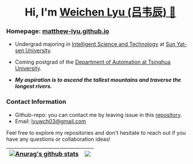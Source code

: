 <!--<img src="assets/ChunJiangHuaYueYe_blue.png" style="zoom:100%;" />-->
<!--![image-20240714183208019](./assets/RenMinWanSui.png)-->

<!--<div align=center>-->
<!--<img src="./assets/image-20240714192038908.png" width="650px">-->
<!--</div>-->

<!--![image-20240714184502313](./assets/ChiBiFu.png)-->

<h1 align="center">
  Hi, I'm <a href="https://matthew-lyu.github.io/" target="_blank">Weichen Lyu (吕韦辰) 👋</a> 

### Homepage: [matthew-lyu.github.io](https://matthew-lyu.github.io//)

- Undergrad majoring in [Intelligent Science and Technology](https://ise.sysu.edu.cn) at [Sun Yat-sen University](https://www.sysu.edu.cn).

- Coming postgrad of the [Department of Automation at Tsinghua University](https://www.au.tsinghua.edu.cn).

- ***My aspiration is to ascend the tallest mountains and traverse the longest rivers.***

### <!--Project Highlights-->

<!--[Autonomous Driving Project](https://github.com/Matthew-Lyu/AutoDrivingSimulation): Autonomous vehicle simulation based on ROS Noetic: path planning and controller.-->

<!--[Computer Vision Project](https://github.com/Matthew-Lyu/Plant-Pathology-2021): Deep learning approaches solve the fine-grained classification problem in plant leaf pathology.-->

### Contact Information 

-  Github-repo: you can contact me by leaving issue in this [repository](https://github.com/Matthew-Lyu/Matthew-Lyu/).
-  Email: lyuwch03@gmail.com

Feel free to explore my repositories and don't hesitate to reach out if you have any questions or collaboration ideas! 

| <a href="https://github.com/anuraghazra/github-readme-stats"><img align="center" src="https://github-readme-stats.vercel.app/api?username=Matthew-Lyu&show_icons=true&include_all_commits=true&theme=buefy&hide_border=true" alt="Anurag's github stats" /></a> | <a href="https://github.com/anuraghazra/github-readme-stats"><img align="center" src="https://github-readme-stats.vercel.app/api/top-langs/?username=Matthew-Lyu&layout=compact&theme=buefy&hide_border=true" /></a> |
| ------------- | ------------- |

<!--![image-20240714184502313](./assets/ChiBiFu.png)-->

<!--![image-20240714185148055](./assets/hello_there.png)-->

